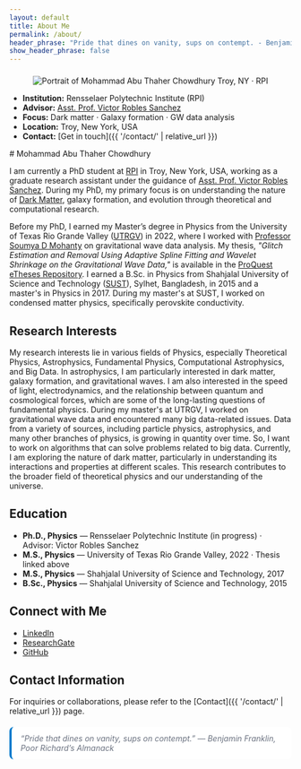 ```yaml
---
layout: default
title: About Me
permalink: /about/
header_phrase: "Pride that dines on vanity, sups on contempt. - Benjamin Franklin (Poor Richard's Almanack)"
show_header_phrase: false
---
```


<section class="about-grid">
  <!-- Left: photo + quick facts -->
  <div markdown="1">
  <figure style="margin:0; text-align:center;">
    <img class="headshot" src="{{ '/assets/Images/Me.jpg' | relative_url }}" alt="Portrait of Mohammad Abu Thaher Chowdhury" loading="lazy">
    <figcaption class="badge" style="display:inline-block; margin-top:8px;">Troy, NY · RPI</figcaption>
  </figure>

  - **Institution:** Rensselaer Polytechnic Institute (RPI)
  - **Advisor:** [Asst. Prof. Victor Robles Sanchez](https://pages.github.rpi.edu/roblev/vrobles/)
  - **Focus:** Dark matter · Galaxy formation · GW data analysis
  - **Location:** Troy, New York, USA
  - **Contact:** [Get in touch]({{ '/contact/' | relative_url }})
  </div>

  <!-- Right: name + bio -->
  <div markdown="1">
  # Mohammad Abu Thaher Chowdhury

  I am currently a PhD student at [RPI](https://www.rpi.edu/) in Troy, New York, USA, working as a graduate research assistant under the guidance of [Asst. Prof. Victor Robles Sanchez](https://pages.github.rpi.edu/roblev/vrobles/). During my PhD, my primary focus is on understanding the nature of [Dark Matter](https://science.nasa.gov/universe/overview/building-blocks/#dark-matter), galaxy formation, and evolution through theoretical and computational research.

  Before my PhD, I earned my Master’s degree in Physics from the University of Texas Rio Grande Valley ([UTRGV](https://www.utrgv.edu/)) in 2022, where I worked with [Professor Soumya D Mohanty](https://scholar.google.com/citations?user=C2xWWFsAAAAJ&hl=en) on gravitational wave data analysis. My thesis, *"Glitch Estimation and Removal Using Adaptive Spline Fitting and Wavelet Shrinkage on the Gravitational Wave Data,"* is available in the [ProQuest eTheses Repository](https://www.proquest.com/docview/2801919094?pq-origsite=gscholar&fromopenview=true&sourcetype=Dissertations%20&%20Theses). I earned a B.Sc. in Physics from Shahjalal University of Science and Technology ([SUST](https://www.sust.edu/)), Sylhet, Bangladesh, in 2015 and a master's in Physics in 2017. During my master's at SUST, I worked on condensed matter physics, specifically perovskite conductivity.
  </div>
</section>

## Research Interests
My research interests lie in various fields of Physics, especially Theoretical Physics, Astrophysics, Fundamental Physics, Computational Astrophysics, and Big Data. In astrophysics, I am particularly interested in dark matter, galaxy formation, and gravitational waves. I am also interested in the speed of light, electrodynamics, and the relationship between quantum and cosmological forces, which are some of the long-lasting questions of fundamental physics. During my master's at UTRGV, I worked on gravitational wave data and encountered many big data-related issues. Data from a variety of sources, including particle physics, astrophysics, and many other branches of physics, is growing in quantity over time. So, I want to work on algorithms that can solve problems related to big data. Currently, I am exploring the nature of dark matter, particularly in understanding its interactions and properties at different scales. This research contributes to the broader field of theoretical physics and our understanding of the universe.

## Education
- **Ph.D., Physics** — Rensselaer Polytechnic Institute (in progress) · Advisor: Victor Robles Sanchez  
- **M.S., Physics** — University of Texas Rio Grande Valley, 2022 · Thesis linked above  
- **M.S., Physics** — Shahjalal University of Science and Technology, 2017  
- **B.Sc., Physics** — Shahjalal University of Science and Technology, 2015  

## Connect with Me
- [LinkedIn](https://www.linkedin.com/in/thaher608)
- [ResearchGate](https://www.researchgate.net/profile/your-profile-id)
- [GitHub](https://github.com/matc-thaher)

## Contact Information
For inquiries or collaborations, please refer to the [Contact]({{ '/contact/' | relative_url }}) page.

<!-- Quote moved to the bottom only -->
<aside class="prose" style="margin-top:20px; padding:12px 16px; border-left:4px solid var(--brand, #007acc); background: var(--panel, #fff); border-radius:8px; color: var(--muted, #6b7280);">
  <em>“Pride that dines on vanity, sups on contempt.” — Benjamin Franklin, <span style="font-style:italic;">Poor Richard’s Almanack</span></em>
</aside>
